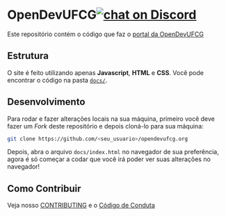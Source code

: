 
# OpenDevUFCG[![chat on Discord](https://img.shields.io/discord/558293573494112257.svg?logo=discord)](https://discordapp.com/invite/vFFGGEE)
 
Este repositório contém o código que faz o [portal da OpenDevUFCG](https://opendevufcg.org/)

## Estrutura

O site é feito utilizando apenas **Javascript**, **HTML** e **CSS**. Você pode encontrar o código na pasta [`docs/`](docs).

## Desenvolvimento

Para rodar e fazer alterações locais na sua máquina, primeiro você deve fazer um *Fork* deste repositório e depois cloná-lo para sua máquina:

``` bash
git clone https://github.com/<seu_usuario>/opendevufcg.org
``` 

Depois, abra o arquivo `docs/index.html` no navegador de sua preferência, agora é só começar a codar que você irá poder ver suas alterações no navegador!

## Como Contribuir

Veja nosso [CONTRIBUTING](/CONTRIBUTING.md) e o [Código de Conduta](/CODE_OF_CONDUCT.md)

